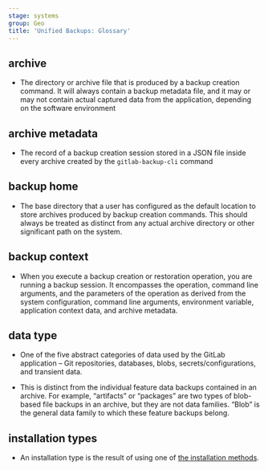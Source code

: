 ```yaml
---
stage: systems
group: Geo
title: 'Unified Backups: Glossary'
---
```


## archive

- The directory or archive file that is produced by a backup creation command. It will always contain a backup metadata file, and it may or may not contain actual captured data from the application, depending on the software environment

## archive metadata

- The record of a backup creation session stored in a JSON file inside every archive created by the `gitlab-backup-cli` command

## backup home

- The base directory that a user has configured as the default location to store archives produced by backup creation commands. This should always be treated as distinct from any actual archive directory or other significant path on the system.

## backup context

- When you execute a backup creation or restoration operation, you are running a backup session. It encompasses the operation, command line arguments, and the parameters of the operation as derived from the system configuration, command line arguments, environment variable, application context data, and archive metadata.

## data type

- One of the five abstract categories of data used by the GitLab application – Git repositories, databases, blobs, secrets/configurations, and transient data.

- This is distinct from the individual feature data backups contained in an archive. For example, “artifacts” or “packages” are two types of blob-based file backups in an archive, but they are not data families. “Blob” is the general data family to which these feature backups belong.

## installation types

- An installation type is the result of using one of [the installation methods](https://docs.gitlab.com/ee/install/install_methods.html).
